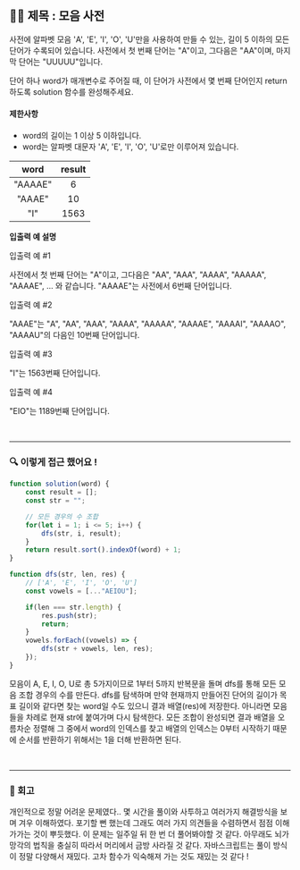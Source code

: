 ## ✍🏻 제목 : 모음 사전
사전에 알파벳 모음 'A', 'E', 'I', 'O', 'U'만을 사용하여 만들 수 있는, 길이 5 이하의 모든 단어가 수록되어 있습니다. 사전에서 첫 번째 단어는 "A"이고, 그다음은 "AA"이며, 마지막 단어는 "UUUUU"입니다.

단어 하나 word가 매개변수로 주어질 때, 이 단어가 사전에서 몇 번째 단어인지 return 하도록 solution 함수를 완성해주세요.

#### 제한사항
- word의 길이는 1 이상 5 이하입니다.
- word는 알파벳 대문자 'A', 'E', 'I', 'O', 'U'로만 이루어져 있습니다.

|word|result|
|:------:|:----:|
|"AAAAE"|6|
|"AAAE"|10|
|"I"|1563|

**입출력 예 설명**

입출력 예 #1

사전에서 첫 번째 단어는 "A"이고, 그다음은 "AA", "AAA", "AAAA", "AAAAA", "AAAAE", ... 와 같습니다. "AAAAE"는 사전에서 6번째 단어입니다.

입출력 예 #2

"AAAE"는 "A", "AA", "AAA", "AAAA", "AAAAA", "AAAAE", "AAAAI", "AAAAO", "AAAAU"의 다음인 10번째 단어입니다.

입출력 예 #3

"I"는 1563번째 단어입니다.

입출력 예 #4

"EIO"는 1189번째 단어입니다.

</br>

---

### 🔍 이렇게 접근 했어요 !

```javascript
function solution(word) {
    const result = [];
    const str = "";

    // 모든 경우의 수 조합
    for(let i = 1; i <= 5; i++) {
        dfs(str, i, result);
    }
    return result.sort().indexOf(word) + 1;
}

function dfs(str, len, res) {
    // ['A', 'E', 'I', 'O', 'U']
    const vowels = [..."AEIOU"];

    if(len === str.length) {
        res.push(str);
        return;
    }
    vowels.forEach((vowels) => {
        dfs(str + vowels, len, res);
    });
}
```

모음이 A, E, I, O, U로 총 5가지이므로 1부터 5까지 반복문을 돌며 dfs를 통해 모든 모음 조합 경우의 수를 만든다. dfs를 탐색하며 만약 현재까지 만들어진 단어의 길이가 목표 길이와 같다면 찾는 word일 수도 있으니 결과 배열(res)에 저장한다. 아니라면 모음들을 차례로 현재 str에 붙여가며 다시 탐색한다. 모든 조합이 완성되면 결과 배열을 오름차순 정렬해 그 중에서 word의 인덱스를 찾고 배열의 인덱스는 0부터 시작하기 때문에 순서를 반환하기 위해서는 1을 더해 반환하면 된다.

</br>

---

### 🐾 회고

개인적으로 정말 어려운 문제였다.. 몇 시간을 풀이와 사투하고 여러가지 해결방식을 보며 겨우 이해하였다. 포기할 뻔 했는데 그래도 여러 가지 의견들을 수렴하면서 점점 이해가가는 것이 뿌듯했다. 이 문제는 일주일 뒤 한 번 더 풀어봐야할 것 같다. 아무래도 뇌가 망각의 법칙을 충실히 따라서 머리에서 금방 사라질 것 같다. 자바스크립트는 풀이 방식이 정말 다양해서 재밌다. 고차 함수가 익숙해져 가는 것도 재밌는 것 같다 !